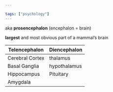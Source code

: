 ```yaml
---

tags: ["psychology"]
---
```


aka **prosencephalon** (encephalon = brain)

**largest** and most obvious part of a mammal’s brain

| **Telencephalon**   | **Diencephalon** |
| --------------- | ------------ |
| Cerebral Cortex |    thalamus          |
| Basal Ganglia   |hypothalamus  |
| Hippocampus     | Pituitary             |
| Amygdala        |              |


